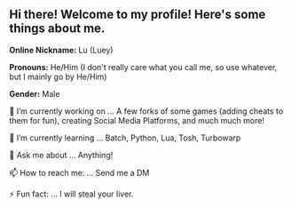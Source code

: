 ## Hi there! Welcome to my profile! Here's some things about me.

**Online Nickname:** Lu (Luey)

**Pronouns:** He/Him (I don't really care what you call me, so use whatever, but I mainly go by He/Him)

**Gender:** Male

🔭 I’m currently working on ... A few forks of some games (adding cheats to them for fun), creating Social Media Platforms, and much much more!

🌱 I’m currently learning ... Batch, Python, Lua, Tosh, Turbowarp

💬 Ask me about ... Anything!

📫 How to reach me: ... Send me a DM

⚡ Fun fact: ... I will steal your liver.
